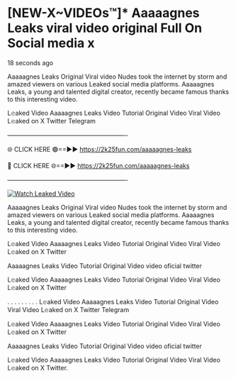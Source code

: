 # [NEW-X~VIDEOs™]* Aaaaagnes Leaks viral video original Full On Social media x

18 seconds ago

Aaaaagnes Leaks Original Viral video Nudes took the internet by storm and amazed viewers on various Leaked social media platforms. Aaaaagnes Leaks, a young and talented digital creator, recently became famous thanks to this interesting video.

L𝚎aked Video Aaaaagnes Leaks Video Tutorial Original Video Viral Video L𝚎aked on X Twitter Telegram

———————————————————-

🌐 CLICK HERE 🟢==►► https://2k25fun.com/aaaaagnes-leaks

🔴 CLICK HERE 🌐==►► https://2k25fun.com/aaaaagnes-leaks

———————————————————-

[![Watch Leaked Video](https://miro.medium.com/v2/resize:fit:828/format:webp/1*cilzJN44JGOrTw9NJCrNHA.gif "Watch Leaked Video")](https://2k25fun.com/aaaaagnes-leaks)

Aaaaagnes Leaks Original Viral video Nudes took the internet by storm and amazed viewers on various Leaked social media platforms. Aaaaagnes Leaks, a young and talented digital creator, recently became famous thanks to this interesting video.

L𝚎aked Video Aaaaagnes Leaks Video Tutorial Original Video Viral Video L𝚎aked on X Twitter

Aaaaagnes Leaks Video Tutorial Original Video video oficial twitter

L𝚎aked Video Aaaaagnes Leaks Video Tutorial Original Video Viral Video L𝚎aked on X Twitter

. . . . . . . . . L𝚎aked Video Aaaaagnes Leaks Video Tutorial Original Video Viral Video L𝚎aked on X Twitter Telegram

L𝚎aked Video Aaaaagnes Leaks Video Tutorial Original Video Viral Video L𝚎aked on X Twitter

Aaaaagnes Leaks Video Tutorial Original Video video oficial twitter

L𝚎aked Video Aaaaagnes Leaks Video Tutorial Original Video Viral Video L𝚎aked on X Twitter.
